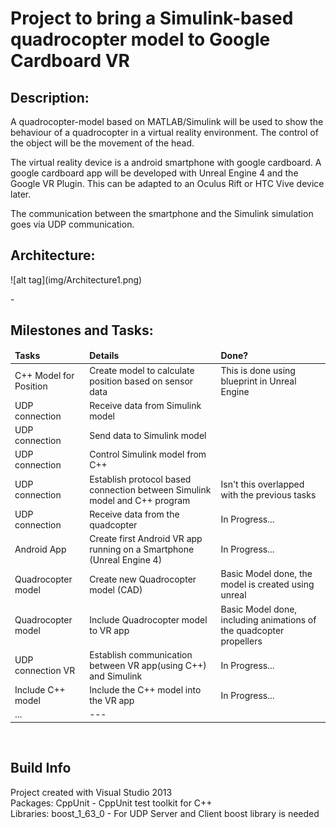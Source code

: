 <!-- #######  #########-->
<h1>Project to bring a Simulink-based quadrocopter model to Google Cardboard VR </h1>
<h2>Description:</h2>
<p>A quadrocopter-model based on MATLAB/Simulink will be used to show the behaviour of a quadrocopter in a virtual reality environment. The control of the object will be the movement of the head.<br>

The virtual reality device is a android smartphone with google cardboard. A google cardboard app will be developed with Unreal Engine 4 and the Google VR Plugin. This can be adapted to an Oculus Rift or HTC Vive device later.

The communication between the smartphone and the Simulink simulation goes via UDP communication.&nbsp;</p>

<h2>Architecture:</h2>
![alt tag](img/Architecture1.png)
<p>-&nbsp;</p>

<h2>Milestones and Tasks:</h2>
<table>
<thead>
<tr>
<td><strong>Tasks</strong></td>
<td><strong>Details</strong></td>
<td><strong>Done?</strong></td>
</tr>
</thead>
<tbody>
<tr>
<td>C++ Model for Position</td>
<td>Create model to calculate position based on sensor data</td>
<td>This is done using blueprint in Unreal Engine</td>
</tr>
<tr>
<td>UDP connection</td>
<td>Receive data from Simulink model</td>
<td>&nbsp;</td>
</tr>
<tr>
<td>UDP connection</td>
<td>Send data to Simulink model</td>
<td></td>
</tr>
  <tr>
<td>UDP connection</td>
<td>Control Simulink model from C++</td>
<td></td>
</tr>
<tr>
<td>UDP connection</td>
<td>Establish protocol based connection between Simulink model and C++ program</td>
<td>Isn't this overlapped with the previous tasks</td>
</tr>
<tr>
<td>UDP connection</td>
<td>Receive data from the quadcopter</td>
<td>In Progress...</td>
</tr>
<tr>
<td>Android App</td>
<td>Create first Android VR app running on a Smartphone (Unreal Engine 4)</td>
<td>In Progress...</td>
</tr>
  <tr>
<td>Quadrocopter model</td>
<td>Create new Quadrocopter model (CAD)</td>
<td>Basic Model done, the model is created using unreal</td>
</tr>
<tr>
<td>Quadrocopter model</td>
<td>Include Quadrocopter model to VR app</td>
<td>Basic Model done, including animations of the quadcopter propellers</td>
</tr>
<tr>
<td>UDP connection VR</td>
<td>Establish communication between VR app(using C++) and Simulink</td>
<td>In Progress...</td>
</tr>
<tr>
<td>Include C++ model</td>
<td>Include the C++ model into the VR app</td>
<td>In Progress...</td>
</tr>
  <tr>
<td>...</td>
<td>---</td>
<td>&nbsp;</td>
</tr>
</tbody>
</table>
<p>&nbsp;</p>

<h2>Build Info</h2>
<p>Project created with Visual Studio 2013<br>
Packages: CppUnit - CppUnit test toolkit for C++<br>
Libraries: boost_1_63_0 - For UDP Server and Client boost library is needed&nbsp;</p>


